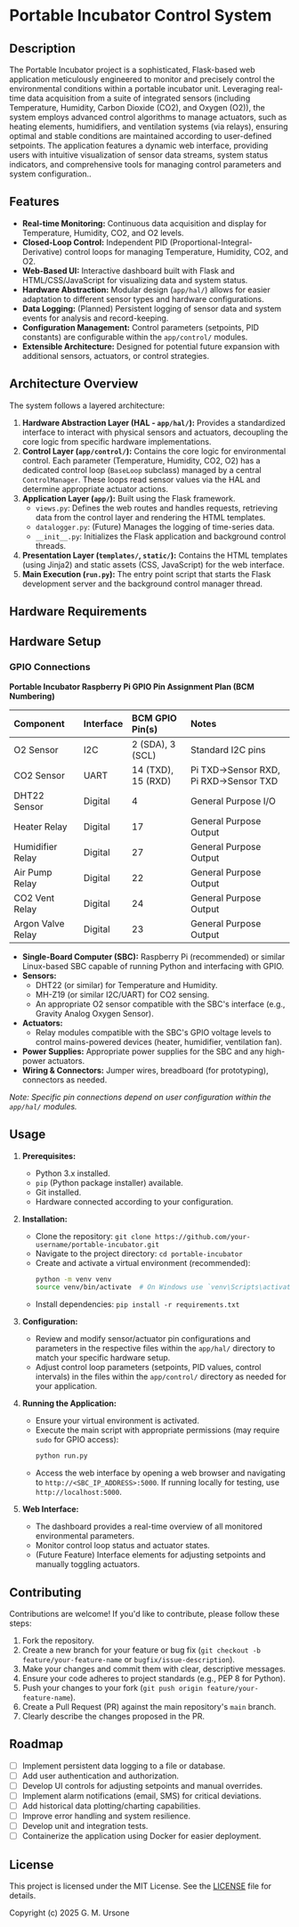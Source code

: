 # Portable Incubator Control System

## Description

The Portable Incubator project is a sophisticated, Flask-based web application meticulously engineered to monitor and precisely control the environmental conditions within a portable incubator unit. Leveraging real-time data acquisition from a suite of integrated sensors (including Temperature, Humidity, Carbon Dioxide (CO2), and Oxygen (O2)), the system employs advanced control algorithms to manage actuators, such as heating elements, humidifiers, and ventilation systems (via relays), ensuring optimal and stable conditions are maintained according to user-defined setpoints. The application features a dynamic web interface, providing users with intuitive visualization of sensor data streams, system status indicators, and comprehensive tools for managing control parameters and system configuration..

## Features

*   **Real-time Monitoring:** Continuous data acquisition and display for Temperature, Humidity, CO2, and O2 levels.
*   **Closed-Loop Control:** Independent PID (Proportional-Integral-Derivative) control loops for managing Temperature, Humidity, CO2, and O2.
*   **Web-Based UI:** Interactive dashboard built with Flask and HTML/CSS/JavaScript for visualizing data and system status.
*   **Hardware Abstraction:** Modular design (`app/hal/`) allows for easier adaptation to different sensor types and hardware configurations.
*   **Data Logging:** (Planned) Persistent logging of sensor data and system events for analysis and record-keeping.
*   **Configuration Management:** Control parameters (setpoints, PID constants) are configurable within the `app/control/` modules.
*   **Extensible Architecture:** Designed for potential future expansion with additional sensors, actuators, or control strategies.

## Architecture Overview

The system follows a layered architecture:

1.  **Hardware Abstraction Layer (HAL - `app/hal/`):** Provides a standardized interface to interact with physical sensors and actuators, decoupling the core logic from specific hardware implementations.
2.  **Control Layer (`app/control/`):** Contains the core logic for environmental control. Each parameter (Temperature, Humidity, CO2, O2) has a dedicated control loop (`BaseLoop` subclass) managed by a central `ControlManager`. These loops read sensor values via the HAL and determine appropriate actuator actions.
3.  **Application Layer (`app/`):** Built using the Flask framework.
    *   `views.py`: Defines the web routes and handles requests, retrieving data from the control layer and rendering the HTML templates.
    *   `datalogger.py`: (Future) Manages the logging of time-series data.
    *   `__init__.py`: Initializes the Flask application and background control threads.
4.  **Presentation Layer (`templates/`, `static/`):** Contains the HTML templates (using Jinja2) and static assets (CSS, JavaScript) for the web interface.
5.  **Main Execution (`run.py`):** The entry point script that starts the Flask development server and the background control manager thread.

## Hardware Requirements

## Hardware Setup

### GPIO Connections

**Portable Incubator Raspberry Pi GPIO Pin Assignment Plan (BCM Numbering)**

| Component          | Interface | BCM GPIO Pin(s) | Notes                     |
| :----------------- | :-------- | :-------------- | :------------------------ |
| O2 Sensor          | I2C       | 2 (SDA), 3 (SCL) | Standard I2C pins         |
| CO2 Sensor         | UART      | 14 (TXD), 15 (RXD)| Pi TXD->Sensor RXD, Pi RXD->Sensor TXD |
| DHT22 Sensor       | Digital   | 4               | General Purpose I/O       |
| Heater Relay       | Digital   | 17              | General Purpose Output    |
| Humidifier Relay   | Digital   | 27              | General Purpose Output    |
| Air Pump Relay     | Digital   | 22              | General Purpose Output    |
| CO2 Vent Relay     | Digital   | 24              | General Purpose Output    |
| Argon Valve Relay  | Digital   | 23              | General Purpose Output    |

*   **Single-Board Computer (SBC):** Raspberry Pi (recommended) or similar Linux-based SBC capable of running Python and interfacing with GPIO.
*   **Sensors:**
    *   DHT22 (or similar) for Temperature and Humidity.
    *   MH-Z19 (or similar I2C/UART) for CO2 sensing.
    *   An appropriate O2 sensor compatible with the SBC's interface (e.g., Gravity Analog Oxygen Sensor).
*   **Actuators:**
    *   Relay modules compatible with the SBC's GPIO voltage levels to control mains-powered devices (heater, humidifier, ventilation fan).
*   **Power Supplies:** Appropriate power supplies for the SBC and any high-power actuators.
*   **Wiring & Connectors:** Jumper wires, breadboard (for prototyping), connectors as needed.

*Note: Specific pin connections depend on user configuration within the `app/hal/` modules.*

## Usage

1.  **Prerequisites:**
    *   Python 3.x installed.
    *   `pip` (Python package installer) available.
    *   Git installed.
    *   Hardware connected according to your configuration.

2.  **Installation:**
    *   Clone the repository: `git clone https://github.com/your-username/portable-incubator.git`
    *   Navigate to the project directory: `cd portable-incubator`
    *   Create and activate a virtual environment (recommended):
        ```bash
        python -m venv venv
        source venv/bin/activate  # On Windows use `venv\Scripts\activate`
        ```
    *   Install dependencies: `pip install -r requirements.txt`

3.  **Configuration:**
    *   Review and modify sensor/actuator pin configurations and parameters in the respective files within the `app/hal/` directory to match your specific hardware setup.
    *   Adjust control loop parameters (setpoints, PID values, control intervals) in the files within the `app/control/` directory as needed for your application.

4.  **Running the Application:**
    *   Ensure your virtual environment is activated.
    *   Execute the main script with appropriate permissions (may require `sudo` for GPIO access):
        ```bash
        python run.py
        ```
    *   Access the web interface by opening a web browser and navigating to `http://<SBC_IP_ADDRESS>:5000`. If running locally for testing, use `http://localhost:5000`.

5.  **Web Interface:**
    *   The dashboard provides a real-time overview of all monitored environmental parameters.
    *   Monitor control loop status and actuator states.
    *   (Future Feature) Interface elements for adjusting setpoints and manually toggling actuators.

## Contributing

Contributions are welcome! If you'd like to contribute, please follow these steps:

1.  Fork the repository.
2.  Create a new branch for your feature or bug fix (`git checkout -b feature/your-feature-name` or `bugfix/issue-description`).
3.  Make your changes and commit them with clear, descriptive messages.
4.  Ensure your code adheres to project standards (e.g., PEP 8 for Python).
5.  Push your changes to your fork (`git push origin feature/your-feature-name`).
6.  Create a Pull Request (PR) against the main repository's `main` branch.
7.  Clearly describe the changes proposed in the PR.

## Roadmap

*   [ ] Implement persistent data logging to a file or database.
*   [ ] Add user authentication and authorization.
*   [ ] Develop UI controls for adjusting setpoints and manual overrides.
*   [ ] Implement alarm notifications (email, SMS) for critical deviations.
*   [ ] Add historical data plotting/charting capabilities.
*   [ ] Improve error handling and system resilience.
*   [ ] Develop unit and integration tests.
*   [ ] Containerize the application using Docker for easier deployment.

## License

This project is licensed under the MIT License. See the [LICENSE](LICENSE) file for details.

Copyright (c) 2025 G. M. Ursone